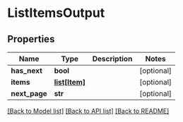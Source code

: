 # ListItemsOutput

## Properties
Name | Type | Description | Notes
------------ | ------------- | ------------- | -------------
**has_next** | **bool** |  | [optional] 
**items** | [**list[Item]**](Item.md) |  | [optional] 
**next_page** | **str** |  | [optional] 

[[Back to Model list]](../README.md#documentation-for-models) [[Back to API list]](../README.md#documentation-for-api-endpoints) [[Back to README]](../README.md)


